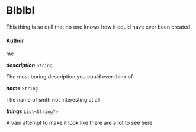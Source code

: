 

# Blblbl



This thing is so dull that no one knows how it could have ever been created



#### Author



me


<article>

  ***description*** `String` 

The most boring description you could ever think of


</article>
<article>

  ***name*** `String` 

The name of smth not interesting at all


</article>
<article>

  ***things*** `List<String?>` 

A vain attempt to make it look like there are a lot to see here


</article>


